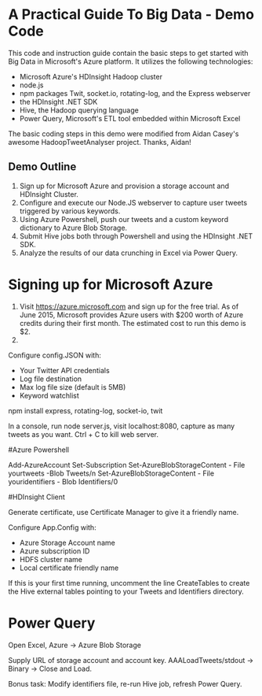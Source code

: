 A Practical Guide To Big Data - Demo Code
===================

This code and instruction guide contain the basic steps to get started with Big Data in Microsoft's Azure platform. It utilizes the following technologies:

* Microsoft Azure's HDInsight Hadoop cluster
* node.js
* npm packages Twit, socket.io, rotating-log, and the Express webserver
* the HDInsight .NET SDK
* Hive, the Hadoop querying language
* Power Query, Microsoft's ETL tool embedded within Microsoft Excel

The basic coding steps in this demo were modified from Aidan Casey's awesome HadoopTweetAnalyser project. Thanks, Aidan!

## Demo Outline

1. Sign up for Microsoft Azure and provision a storage account and HDInsight Cluster.
2. Configure and execute our Node.JS webserver to capture user tweets triggered by various keywords.
3. Using Azure Powershell, push our tweets and a custom keyword dictionary to Azure Blob Storage.
4. Submit Hive jobs both through Powershell and using the HDInsight .NET SDK.
5. Analyze the results of our data crunching in Excel via Power Query.

# Signing up for Microsoft Azure

1. Visit https://azure.microsoft.com and sign up for the free trial. As of June 2015, Microsoft provides Azure users with $200 worth of Azure credits during their first month. The estimated cost to run this demo is $2.
2. 

Configure config.JSON with:
 * Your Twitter API credentials
 * Log file destination
 * Max log file size (default is 5MB)
 * Keyword watchlist
 

npm install express, rotating-log, socket-io, twit
 
In a console, run node server.js, visit localhost:8080, capture as many tweets as you want. Ctrl +  C to kill web server.

#Azure Powershell

Add-AzureAccount
Set-Subscription
Set-AzureBlobStorageContent - File yourtweets -Blob Tweets/n
Set-AzureBlobStorageContent - File youridentifiers - Blob Identifiers/0

#HDInsight Client

Generate certificate, use Certificate Manager to give it a friendly name.

Configure App.Config with:
 * Azure Storage Account name
 * Azure subscription ID
 * HDFS cluster name
 * Local certificate friendly name
 
If this is your first time running, uncomment the line CreateTables to create the Hive external tables pointing to your Tweets and Identifiers directory.

# Power Query

Open Excel, Azure -> Azure Blob Storage

Supply URL of storage account and account key.
AAALoadTweets/stdout -> Binary -> Close and Load.

Bonus task: Modify identifiers file, re-run Hive job, refresh Power Query.
